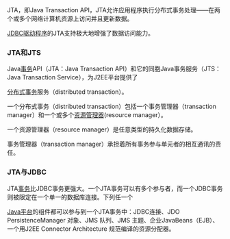 JTA，即Java Transaction API，JTA允许应用程序执行分布式事务处理——在两个或多个网络计算机资源上访问并且更新数据。

[JDBC](http://baike.baidu.com/view/25611.htm)[驱动程序](http://baike.baidu.com/view/1048.htm)的JTA支持极大地增强了数据访问能力。

### JTA和JTS

Java[事务](http://baike.baidu.com/view/121511.htm)API（JTA：Java Transaction API）和它的同胞Java事务服务（JTS：Java Transaction Service），为J2EE平台提供了

[分布式事务](http://baike.baidu.com/view/262223.htm)服务（distributed transaction）。

一个分布式事务（distributed transaction）包括一个事务管理器（transaction manager）和一个或多个[资源管理器](http://baike.baidu.com/view/108140.htm)\(resource manager）。

一个资源管理器（resource manager）是任意类型的持久化数据存储。

事务管理器（transaction manager）承担着所有事务参与单元者的相互通讯的责任。

### JTA与JDBC

JTA[事务](http://baike.baidu.com/view/121511.htm)比JDBC事务更强大。一个JTA事务可以有多个参与者，而一个JDBC事务则被限定在一个单一的数据库连接。下列任一个

[Java平台](http://baike.baidu.com/view/209634.htm)的组件都可以参与到一个JTA事务中：JDBC连接、JDO PersistenceManager 对象、JMS 队列、JMS 主题、企业JavaBeans（EJB）、一个用J2EE Connector Architecture 规范编译的资源分配器。

